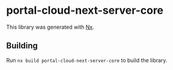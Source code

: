 # portal-cloud-next-server-core

This library was generated with [Nx](https://nx.dev).

## Building

Run `nx build portal-cloud-next-server-core` to build the library.

